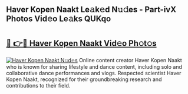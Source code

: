## Haver Kopen Naakt Le𝚊k𝚎d N𝚞𝚍es - Part-ivX Photos Vid𝚎o Le𝚊ks QUKqo

# <h2><a href="http://fb382y4.evod.top/?m=Haver+Kopen+Naakt">🔗 👉🔴 Haver Kopen Naakt Vid𝚎o Ph𝚘t𝚘s</a></h2>

[![Haver Kopen Naakt N𝚞d𝚎s](https://i.imgur.com/8V9OHl7.gif)](http://fb382y4.evod.top/?m=Haver+Kopen+Naakt)
Online content creator Haver Kopen Naakt who is known for sharing lifestyle and dance content, including solo and collaborative dance performances and vlogs. Respected scientist Haver Kopen Naakt, recognized for their groundbreaking research and contributions to their field. 

